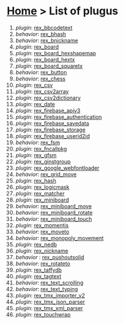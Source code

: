 # [Home](index.html) > List of plugus

1. *plugin*: [rex_bbcodetext](rex_bbcodetext.html)
2. *behavior*: [rex_bhash](rex.bhash.html)
3. *behavior*: [rex_bnickname](rex_bnickname.html)
4. *plugin*: [rex_board](rex_board.html)
5. *plugin*: [rex_board_hexshapemap](rex_board_hexshapemap.html)
6. *plugin*: [rex_board_hextx](rex_board_hextx.html)
7. *plugin*: [rex_board_squaretx](rex_board_squaretx.html)
8. *behavior*: [rex_button](rex_button.html)
9. *behavior*: [rex_chess](rex_chess.html)
10. *plugin*: [rex_csv](rex_csv.html)
11. *plugin*: [rex_csv2array](rex_csv2array.html)
12. *plugin*: [rex_csv2dictionary](rex_csv2dictionary.html)
13. *plugin*: [rex_date](rex_date.html)
14. *plugin*: [rex_firebase_apiv3](rex_firebase_apiv3.html)
15. *plugin*: [rex_firebase_authentication](rex_firebase_authentication.html)
16. *plugin*: [rex_firebase_savedata](rex_firebase_savedata.html)
17. *plugin*: [rex_firebase_storage](rex_firebase_storage.html)
18. *plugin*: [rex_firebase_userid2id](rex_firebase_userid2id.html)
19. *behavior*: [rex_fsm](rex_fsm.html)
20. *plugin*: [rex_fncallpkg](rex_fncallpkg.html)
21. *plugin*: [rex_gfsm](rex_gfsm.html)
22. *plugin*: [rex_ginstgroup](rex_ginstgroup.html)
23. *plugin*: [rex_google_webfontloader](rex_google_webfontloader.html)
24. *behavior*: [rex_grid_move](rex_grid_move.html)
25. *plugin*: [rex_hash](rex_hash.html)
26. *plugin*: [rex_logicmask](rex_logicmask.html)
27. *plugin*: [rex_matcher](rex_matcher.html)
28. *plugin*: [rex_miniboard](rex_miniboard.html)
29. *behavior*: [rex_miniboard_move](rex_miniboard_move.html)
30. *behavior*: [rex_miniboard_rotate](rex_miniboard_rotate.html)
31. *behavior*: [rex_miniboard_touch](rex_miniboard_touch.html)
32. *plugin*: [rex_momentjs](rex_momentjs.html)
33. *behavior*: [rex_moveto](rex_moveto.html)
34. *behavior*: [rex_monopoly_movement](rex_monopoly_movement.html)
35. *plugin*: [rex_nedb](rex_nedb.html)
36. *plugin*: [rex_nickname](rex_nickname.html)
37. *behavior* : [rex_pushoutsolid](rex_pushoutsolid.html)
38. *behavior*: [rex_rotateto](rex_rotateto.html)
39. *plugin*: [rex_taffydb](rex_taffydb.html)
40. *plugin*: [rex_tagtext](rex_tagtext.html)
41. *behavior*: [rex_text_scrolling](rex_text_scrolling.html)
42. *behavior*: [rex_text_typing](rex_text_typing.html)
43. *plugin*: [rex_tmx_importer_v2](rex_tmx_importer_v2.html)
44. *plugin*: [rex_tmx_json_parser](rex_tmx_json_parser.html)
45. *plugin*: [rex_tmx_xml_parser](rex_tmx_xml_parser.html)
46. *plugin*: [rex_touchwrap](rex_touchwrap.html)

